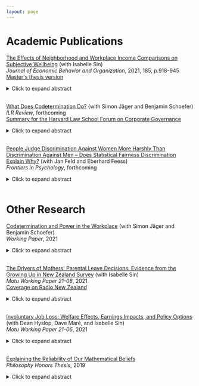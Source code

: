 ```yaml
---
layout: page
---
```


<h1> Academic Publications </h1>

[The Effects of Neighborhood and Workplace Income Comparisons on Subjective Wellbeing](thesis_jeboR2.pdf) (with Isabelle Sin)<br/>
_Journal of Economic Behavior and Organization_, 2021, 185, p.918-945<br/>
[Master's thesis version](mcom.pdf)<br/>
<details>
  <summary>Click to expand abstract</summary>
We investigate how a person’s happiness is affected by the incomes of her neighbours and coworkers. Using an unprecedentedly rich combination of administrative and survey data, we establish two central results. First, a person’s happiness is sensitive to her ordinal rank within her peer income distribution: people are happier the higher their income rank. Second, workplace rank matters much more than neighbourhood rank. We confirm that our results reflect a causal effect of peer income by implementing sensitivity analyses, identifying off changes in peer income over time for immobile people, exploiting plausibly exogenous moves between workplaces triggered by mass layoffs, and testing for the effects of unobservable group-level confounders. 
</details><br/>

[What Does Codetermination Do?](wdcd_ilrr.pdf) (with Simon Jäger and Benjamin Schoefer)<br/>
_ILR Review_, forthcoming<br/> 
[Summary for the Harvard Law School Forum on Corporate Governance](https://corpgov.law.harvard.edu/2021/06/29/what-does-codetermination-do/)<br/>
<details>
  <summary>Click to expand abstract</summary>
We provide a comprehensive overview of codetermination, i.e., worker representation in firms’ governance and management. The available micro evidence points to zero or small positive effects of codetermination on worker and firm outcomes, and leaves room for moderate positive effects on productivity, wages, and job stability. We also present new country-level, general-equilibrium event studies of codetermination reforms between the 1960s and 2010s, finding no effects on aggregate economic outcomes or the quality of industrial relations. We offer three explanations of the institution’s limited impact. First, existing codetermination laws convey little authority to workers. Second, countries with codetermination laws have high baseline levels of informal worker voice. Third, codetermination laws may interact with other labor market institutions, such as union representation and collective bargaining. We close by discussing implications for recent codetermination proposals in the United States.
</details><br/>

[People Judge Discrimination Against Women More Harshly Than Discrimination Against Men – Does Statistical Fairness Discrimination Explain Why?](efs_published.pdf) (with Jan Feld and Eberhard Feess)<br/>
_Frontiers in Psychology_, forthcoming<br/>
<details>
  <summary>Click to expand abstract</summary>
Previous research has shown that people care less about men than about women who are left behind. We show that this finding extends to the domain of labor market discrimination: In identical scenarios, people judge discrimination against women more morally bad than discrimination against men. This result holds in a representative sample of the US population and in a larger but not representative sample of Amazon Mechanical Turk (Mturk) respondents. We test if this gender gap is driven by statistical fairness discrimination, a process in which people use the gender of the victim to draw inferences about other characteristics which matter for their fairness judgments. We test this explanation with a survey experiment in which we explicitly hold information about the victim of discrimination constant. Our results provide only mixed support for the statistical fairness discrimination explanation. In our representative sample, we see no meaningful or significant effect of the information treatments. By contrast, in our Mturk sample, we see that providing additional information partly reduces the effect of the victim’s gender on judgment of the discriminator. While people may engage in statistical fairness discrimination, this process is unlikely to be an exhaustive explanation for why discrimination against women is judged as worse.
</details><br/>

<h1> Other Research </h1>

[Codetermination and Power in the Workplace](epi_21.pdf) (with Simon Jäger and Benjamin Schoefer)<br/>
_Working Paper_, 2021<br/>
<details>
  <summary>Click to expand abstract</summary>
How does codetermination—entitling workers to participate in firm governance, either through membership on company boards or the formation of works councils—affect corporate decision making? We critically discuss the history and contemporary operation of European codetermination arrangements and review empirical evidence on their effects on firms and workers. Our review suggests that these arrangements are unlikely to significantly shift power in the workplace for most outcomes.
</details><br/>

[The Drivers of Mothers' Parental Leave Decisions: Evidence from the Growing Up in New Zealand Survey](leave_21.pdf) (with Isabelle Sin)<br/>
_Motu Working Paper 21-08_, 2021<br/> 
[Coverage on Radio New Zealand](https://www.rnz.co.nz/national/programmes/ninetonoon/audio/2018801750/new-research-examines-what-drives-mothers-parental-leave)<br/>
<details>
  <summary>Click to expand abstract</summary>
In this paper we compare mothers’ preferred leave, anticipated leave, and realised leave to shed light on how well different types of mothers are able to predict the parental leave they will take, and the factors that drive them to deviate from their plans. We use data from the Growing Up in New Zealand longitudinal survey on mothers’ preferred and anticipated leave reported antenatally, their realised leave, and the reasons they give for their leave-related choices to better understand the drivers of mothers’ leave decisions. We find mothers tend to anticipate substantially less leave than they prefer, but end up taking more leave on average than they anticipate. They have a moderate ability to take their preferred leave up to a year, but very little ability to take more than a year of leave. The 52 weeks of job-protected leave specified by law may play a role in this. Financial constraints are the most important factor driving mothers back to work. Certain types of mothers, such those with low income, are particularly prone to shocks that cause them to return to work earlier than anticipated, whereas as first-time mothers who plan a longer period of leave are vulnerable to shocks that cause them to delay their return to work.
</details><br/>

[Involuntary Job Loss: Welfare Effects, Earnings Impacts, and Policy Options](jobloss_21.pdf) (with Dean Hyslop, Dave Maré, and Isabelle Sin)<br/>
_Motu Working Paper 21-06_, 2021<br/>
<details>
  <summary>Click to expand abstract</summary>
Workers who experience involuntary job loss suffer from deep and persistent negative consequences. In this paper, we first summarise the evidence on the effects of involuntary job loss on displaced workers’ wellbeing. We conclude that displacement harms workers’ mental health and economic security in the short term and negatively affects their earnings and mortality risk in the long term. We then extrapolate the estimates of Hyslop and Townsend (2017) to estimate the economy-wide net-present value of wages lost as a result of displacement by the workers displaced in New Zealand in a representative year. Our estimates suggest that this value is likely between $3.3 billion (in a year of economic upswing) and $15.4 billion (in a year of very severe economic downswing). Finally, we survey the policy options available for dealing with involuntary displacement. We conclude that unemployment insurance or unemployment benefits can effectively mitigate the immediate negative effects of displacement and have only small downsides. By contrast, training and job placement programs are typically ineffective, but in some circumstances might have high potential upside.
</details><br/>

[Explaining the Reliability of Our Mathematical Beliefs](phil489.pdf)<br/>
_Philosophy Honors Thesis_, 2019<br/>
<details>
  <summary>Click to expand abstract</summary>
The Benacerraf-Field Problem is the challenge, for mathematical realists, of explaining why our mathematical beliefs are reliable, given that we can’t interact with or observe mathematical entities. On one interpretation, the Benacerraf-Field Problem threatens the counterfactual sensitivity of our mathematical beliefs: the Problem suggests that, if the mathematical facts were different, our mathematical beliefs would not be correspondingly different. I argue that, on this interpretation, the Benacerraf-Field Problem can be overcome. If the mathematical facts were different, the physical world would have to be correspondingly different. For example, if the solution to a set of differential equations predicts the equilibrium behaviour of a physical system, then if the solution to those equations were different, the equilibrium behaviour of that system would have to be correspondingly different. Moreover, our mathematical beliefs are informed by the physical world, since our mathematical beliefs are influenced by our physical intuitions and because mathematics often develops in tandem with science. So if the mathematical facts were different, the physical world would have to be correspondingly different; and if the physical world were different, our mathematical beliefs would be correspondingly different. It follows that our mathematical beliefs are counterfactually sensitive, and the Benacerraf-Field Problem can be overcome.

</details><br/>

